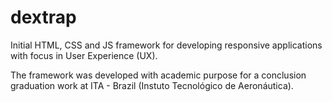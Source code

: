 # dextrap
Initial HTML, CSS and JS framework for developing responsive applications with focus in User Experience (UX).

The framework was developed with academic purpose for a conclusion graduation work at ITA - Brazil (Instuto Tecnológico de Aeronáutica).